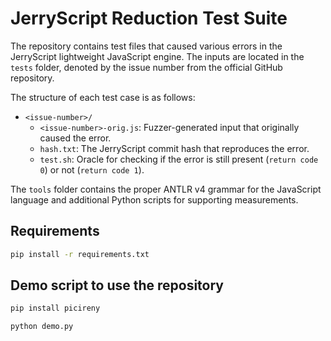 # JerryScript Reduction Test Suite

The repository contains test files that caused various errors in the JerryScript
lightweight JavaScript engine. The inputs are located in the `tests` folder,
denoted by the issue number from the official GitHub repository.

The structure of each test case is as follows:

* `<issue-number>/`
  * `<issue-number>-orig.js`: Fuzzer-generated input that originally caused the
    error.
  * `hash.txt`: The JerryScript commit hash that reproduces the error.
  * `test.sh`: Oracle for checking if the error is still present
    (`return code 0`) or not (`return code 1`).

The `tools` folder contains the proper ANTLR v4 grammar for the JavaScript
language and additional Python scripts for supporting measurements.

## Requirements

```bash
pip install -r requirements.txt
```

## Demo script to use the repository

```bash
pip install picireny

python demo.py
```
